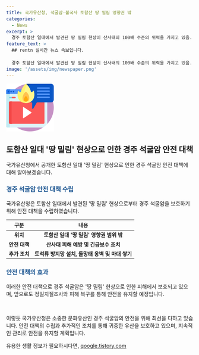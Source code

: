 ```yaml
---
title: 국가유산청, 석굴암·불국사 토함산 땅 밀림 영향권 밖
categories:
  - News
excerpt: >
  경주 토함산 일대에서 발견된 땅 밀림 현상이 산사태의 100배 수준의 위력을 가지고 있음. 이로 인해 국보인 석굴암까지 위험에 빠질 수 있으나, 국가유산청은 이미 산사태 피해를 예방하는 조치를 완료하였음. 긴급보수비를 통해 토석류 방지망을 설치하고, 앞으로도 추가적인 조치와 복구를 위한 기본계획을 수립할 예정임. (150자)
feature_text: >
  ## rentn 실시간 뉴스 속보입니다.

  경주 토함산 일대에서 발견된 땅 밀림 현상이 산사태의 100배 수준의 위력을 가지고 있음. 이로 인해 국보인 석굴암까지 위험에 빠질 수 있으나, 국가유산청은 이미 산사태 피해를 예방하는 조치를 완료하였음. 긴급보수비를 통해 토석류 방지망을 설치하고, 앞으로도 추가적인 조치와 복구를 위한 기본계획을 수립할 예정임. (150자)
image: '/assets/img/newspaper.png'
---
```


<p><img src="/assets/img/news.png" alt="rentncar 속보" /></p>

<h2 data-ke-size="size26">토함산 일대 '땅 밀림' 현상으로 인한 경주 석굴암 안전 대책</h2>

<p>국가유산청에서 공개한 토함산 일대 '땅 밀림' 현상으로 인한 경주 석굴암 안전 대책에 대해 알아보겠습니다.</p>

<h3><b><span style="color: #1a5490;">경주 석굴암 안전 대책 수립</span></b></h3>

<p>국가유산청은 토함산 일대에서 발견된 '땅 밀림' 현상으로부터 경주 석굴암을 보호하기 위해 안전 대책을 수립하였습니다. </p>

<table>
<thead>
<tr>
<th scope="col">구분</th>
<th scope="col">내용</th>
</tr>
</thead>
<tbody>
<tr>
<td style="text-align: center; height: 17px;"><b>위치</b></td>
<td style="text-align: center; height: 17px;"><b>토함산 일대 '땅 밀림' 영향권 범위 밖</b></td>
</tr>
<tr>
<td style="text-align: center; height: 17px;"><b>안전 대책</b></td>
<td style="text-align: center; height: 17px;"><b>산사태 피해 예방 및 긴급보수 조치</b></td>
</tr>
<tr>
<td style="text-align: center; height: 17px;"><b>추가 조치</b></td>
<td style="text-align: center; height: 17px;"><b>토석류 방지망 설치, 돌망태 옹벽 및 마대 쌓기</b></td>
</tr>
</tbody>
</table>

<h3><b><span style="color: #1a5490;">안전 대책의 효과</span></b></h3>

<p>이러한 안전 대책으로 경주 석굴암은 '땅 밀림' 현상으로 인한 피해에서 보호되고 있으며, 앞으로도 정밀지질조사와 피해 복구를 통해 안전을 유지할 예정입니다.</p>

<p data-ke-size="size16">&nbsp;</p>

<p>이렇듯 국가유산청은 소중한 문화유산인 경주 석굴암의 안전을 위해 최선을 다하고 있습니다. 안전 대책의 수립과 추가적인 조치를 통해 귀중한 유산을 보호하고 있으며, 지속적인 관리로 안전을 유지할 계획입니다.</p>
유용한 생활 정보가 필요하시다면, <a href="https://qoogle.tistory.com" rel="dofollow">qoogle.tistory.com</a>


